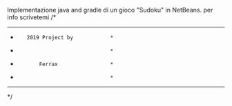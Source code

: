   Implementazione java and gradle di un gioco "Sudoku" in NetBeans.
  per info scrivetemi
/*
*************************************
*        2019 Project by            *
*                                   *
*            Ferrax                 *
*                                   *
*************************************
*/
